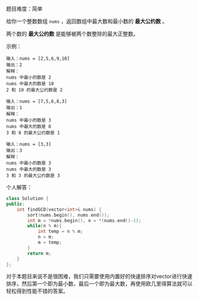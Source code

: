 
题目难度：简单

给你一个整数数组 `nums` ，返回数组中最大数和最小数的 **最大公约数** 。

两个数的 **最大公约数** 是能够被两个数整除的最大正整数。

示例：
```
输入：nums = [2,5,6,9,10]
输出：2
解释：
nums 中最小的数是 2
nums 中最大的数是 10
2 和 10 的最大公约数是 2

输入：nums = [7,5,6,8,3]
输出：1
解释：
nums 中最小的数是 3
nums 中最大的数是 8
3 和 8 的最大公约数是 1

输入：nums = [3,3]
输出：3
解释：
nums 中最小的数是 3
nums 中最大的数是 3
3 和 3 的最大公约数是 3
```

个人解答：
```C++
class Solution {
public:
    int findGCD(vector<int>& nums) {
        sort(nums.begin(), nums.end());
        int m = *nums.begin(), n = *(nums.end()-1);
        while(n % m){
            int temp = n % m;
            n = m;
            m = temp;
        }
        return m;
    }
};
```

对于本题目来说不是很困难，我们只需要使用内置好的快速排序对vector进行快速排序，然后第一个即为最小数，最后一个即为最大数，再使用欧几里得算法就可以轻松得到性能不错的答案。